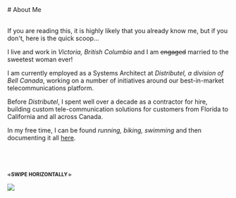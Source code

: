 <div style="margin:40px 0 0 0;"></div>
# About Me

<br />If you are reading this, it is highly likely that you already know me, but if you don't, here is the quick scoop...

I live and work in _Victoria, British Columbia_ and I am <strike>engaged</strike> married to the sweetest woman ever!

I am currently employed as a Systems Architect at _Distributel, a division of Bell Canada_, working on a number of initiatives around our best-in-market telecommunications platform. 

Before _Distributel_, I spent well over a decade as a contractor for hire, building custom tele-<wbr />communication solutions for customers from Florida to California and all across Canada.

In my free time, I can be found _running, biking, swimming_ and then documenting it all [here](/training/).

<p style="margin-top:68px;font-size:0.82em;font-weight:bold;">&#9667; SWIPE HORIZONTALLY &#9657;</p>

![](/assets/jpg/2021-ironman-italy-finishline-826x550.jpeg)
